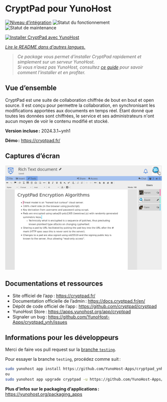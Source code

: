 <!--
Nota bene : ce README est automatiquement généré par <https://github.com/YunoHost/apps/tree/master/tools/readme_generator>
Il NE doit PAS être modifié à la main.
-->

# CryptPad pour YunoHost

[![Niveau d’intégration](https://dash.yunohost.org/integration/cryptpad.svg)](https://dash.yunohost.org/appci/app/cryptpad) ![Statut du fonctionnement](https://ci-apps.yunohost.org/ci/badges/cryptpad.status.svg) ![Statut de maintenance](https://ci-apps.yunohost.org/ci/badges/cryptpad.maintain.svg)

[![Installer CryptPad avec YunoHost](https://install-app.yunohost.org/install-with-yunohost.svg)](https://install-app.yunohost.org/?app=cryptpad)

*[Lire le README dans d'autres langues.](./ALL_README.md)*

> *Ce package vous permet d’installer CryptPad rapidement et simplement sur un serveur YunoHost.*  
> *Si vous n’avez pas YunoHost, consultez [ce guide](https://yunohost.org/install) pour savoir comment l’installer et en profiter.*

## Vue d’ensemble

CryptPad est une suite de collaboration chiffrée de bout en bout et open source. Il est conçu pour permettre la collaboration, en synchronisant les modifications apportées aux documents en temps réel. Étant donné que toutes les données sont chiffrées, le service et ses administrateurs n'ont aucun moyen de voir le contenu modifié et stocké. 

**Version incluse :** 2024.3.1~ynh1

**Démo :** <https://cryptpad.fr/>

## Captures d’écran

![Capture d’écran de CryptPad](./doc/screenshots/screenshot.png)

## Documentations et ressources

- Site officiel de l’app : <https://cryptpad.fr/>
- Documentation officielle de l’admin : <https://docs.cryptpad.fr/en/>
- Dépôt de code officiel de l’app : <https://github.com/cryptpad/cryptpad>
- YunoHost Store : <https://apps.yunohost.org/app/cryptpad>
- Signaler un bug : <https://github.com/YunoHost-Apps/cryptpad_ynh/issues>

## Informations pour les développeurs

Merci de faire vos pull request sur la [branche `testing`](https://github.com/YunoHost-Apps/cryptpad_ynh/tree/testing).

Pour essayer la branche `testing`, procédez comme suit :

```bash
sudo yunohost app install https://github.com/YunoHost-Apps/cryptpad_ynh/tree/testing --debug
ou
sudo yunohost app upgrade cryptpad -u https://github.com/YunoHost-Apps/cryptpad_ynh/tree/testing --debug
```

**Plus d’infos sur le packaging d’applications :** <https://yunohost.org/packaging_apps>
